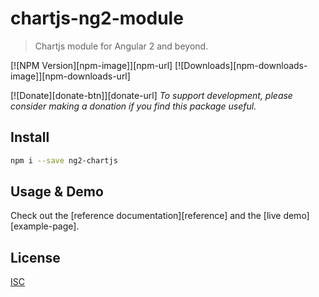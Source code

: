 # chartjs-ng2-module

> Chartjs module for Angular 2 and beyond.

[![NPM Version][npm-image]][npm-url]
[![Downloads][npm-downloads-image]][npm-downloads-url]

[![Donate][donate-btn]][donate-url] *To support development, please consider making a donation if you find this package useful.*

## Install

```bash
npm i --save ng2-chartjs
```

## Usage & Demo
Check out the [reference documentation][reference] and the [live demo][example-page].

## License

[ISC](LICENSE.md)
